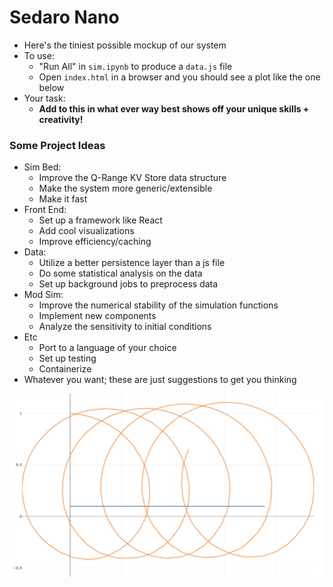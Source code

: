 
# Sedaro Nano

- Here's the tiniest possible mockup of our system
- To use:
  - "Run All" in `sim.ipynb` to produce a `data.js` file
  - Open `index.html` in a browser and you should see a plot like the one below
- Your task: 
  - **Add to this in what ever way best shows off your unique skills + creativity!**


### Some Project Ideas

- Sim Bed:
  - Improve the Q-Range KV Store data structure
  - Make the system more generic/extensible
  - Make it fast
- Front End:
  - Set up a framework like React
  - Add cool visualizations
  - Improve efficiency/caching
- Data:
  - Utilize a better persistence layer than a js file
  - Do some statistical analysis on the data
  - Set up background jobs to preprocess data
- Mod Sim:
  - Improve the numerical stability of the simulation functions
  - Implement new components
  - Analyze the sensitivity to initial conditions
- Etc
  - Port to a language of your choice
  - Set up testing
  - Containerize
- Whatever you want; these are just suggestions to get you thinking

![](./screenshot.png)
